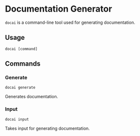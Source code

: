 # Documentation Generator

`docai` is a command-line tool used for generating documentation.

## Usage

```shell
docai [command]
```

## Commands

### Generate

```shell
docai generate
```

Generates documentation.

### Input

```shell
docai input
```

Takes input for generating documentation.